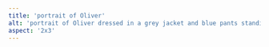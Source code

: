 ```yaml
---
title: 'portrait of Oliver'
alt: 'portrait of Oliver dressed in a grey jacket and blue pants standing in front of Sterling Pond with mountain view'
aspect: '2x3'
---
```

